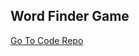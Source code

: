<!--
layout: page
title: "Word Finder Game"
permalink: https://aricglanville.github.io/wordfinder
-->

## Word Finder Game

[Go To Code Repo](https://github.com/aricglanville/WordFinderGame.git)
